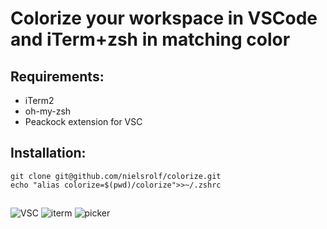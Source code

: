 # Colorize your workspace in VSCode and iTerm+zsh in matching color

## Requirements:
- iTerm2
- oh-my-zsh
- Peackock extension for VSC


## Installation:
```
git clone git@github.com/nielsrolf/colorize.git
echo "alias colorize=$(pwd)/colorize">>~/.zshrc
```

##
![VSC](https://github.com/nielsrolf/colorize/demo/vsc.png)
![iterm](https://github.com/nielsrolf/colorize/demo/iterm.png)
![picker](https://github.com/nielsrolf/colorize/demo/picker.png)
